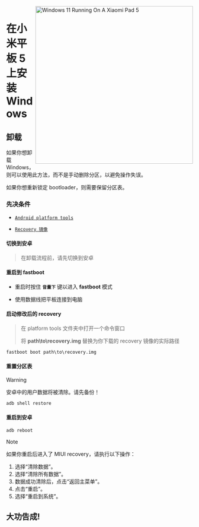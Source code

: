 <img align="right" src="https://raw.githubusercontent.com/erdilS/Port-Windows-11-Xiaomi-Pad-5/main/nabu.png" width="425" alt="Windows 11 Running On A Xiaomi Pad 5">

# 在小米平板 5 上安装 Windows

## 卸载

如果你想卸载 Windows，则可以使用此方法，而不是手动删除分区，以避免操作失误。

如果你想重新锁定 bootloader，则需要保留分区表。

### 先决条件

- [```Android platform tools```](https://developer.android.com/studio/releases/platform-tools)
  
- [```Recovery 镜像```](https://github.com/erdilS/Port-Windows-11-Xiaomi-Pad-5/releases/download/1.0/recovery.img)

#### 切换到安卓
> 在卸载流程前，请先切换到安卓

#### 重启到 fastboot
- 重启时按住 **`音量下`** 键以进入 **fastboot** 模式

- 使用数据线把平板连接到电脑

#### 启动修改后的 recovery
> 在 platform tools 文件夹中打开一个命令窗口
>
> 将 **path\to\recovery.img** 替换为你下载的 recovery 镜像的实际路径
```cmd
fastboot boot path\to\recovery.img
```

#### 重置分区表
> [!Warning]
> 安卓中的用户数据将被清除。请先备份！
```cmd
adb shell restore
```

#### 重启到安卓
```cmd
adb reboot 
```

> [!NOTE]
> 如果你重启后进入了 MIUI recovery，请执行以下操作：
>
> 1. 选择“清除数据”。
> 2. 选择“清除所有数据”。
> 3. 数据成功清除后，点击“返回主菜单”。
> 4. 点击“重启”。
> 5. 选择“重启到系统”。


## 大功告成!

